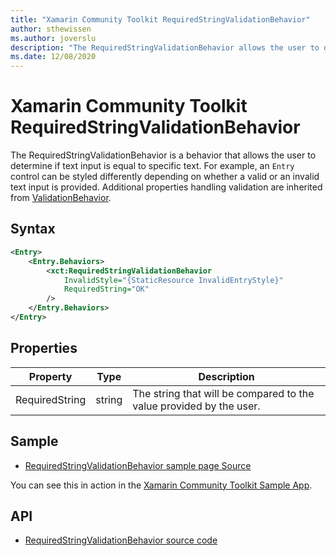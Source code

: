 ```yaml
---
title: "Xamarin Community Toolkit RequiredStringValidationBehavior"
author: sthewissen
ms.author: joverslu
description: "The RequiredStringValidationBehavior allows the user to determine if text input is equal to specific text."
ms.date: 12/08/2020
---
```


# Xamarin Community Toolkit RequiredStringValidationBehavior

The RequiredStringValidationBehavior is a behavior that allows the user to determine if text input is equal to specific text. For example, an `Entry` control can be styled differently depending on whether a valid or an invalid text input is provided. Additional properties handling validation are inherited from [ValidationBehavior](/xamarin-communitytoolkit/behaviors/validationbehavior).

## Syntax

```xml
<Entry>
    <Entry.Behaviors>
        <xct:RequiredStringValidationBehavior 
            InvalidStyle="{StaticResource InvalidEntryStyle}"
            RequiredString="OK"
        />
    </Entry.Behaviors>
</Entry>
```

## Properties

|Property  |Type  |Description  |
|---------|---------|---------|
| RequiredString | string | The string that will be compared to the value provided by the user. |


## Sample

- [RequiredStringValidationBehavior sample page Source](https://github.com/xamarin/XamarinCommunityToolkit/blob/main/src/CommunityToolkit/Xamarin.CommunityToolkit.Sample/Pages/Behaviors/RequiredStringValidationBehaviorPage.xaml)

You can see this in action in the [Xamarin Community Toolkit Sample App](https://github.com/xamarin/XamarinCommunityToolkit).

## API

* [RequiredStringValidationBehavior source code](https://github.com/xamarin/XamarinCommunityToolkit/blob/main/src/CommunityToolkit/Xamarin.CommunityToolkit/Behaviors/Validators/RequiredStringValidationBehavior.shared.cs)
